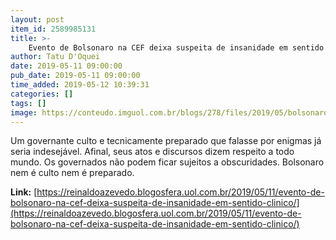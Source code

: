```yaml
---
layout: post
item_id: 2589985131
title: >-
    Evento de Bolsonaro na CEF deixa suspeita de insanidade em sentido clínico
author: Tatu D'Oquei
date: 2019-05-11 09:00:00
pub_date: 2019-05-11 09:00:00
time_added: 2019-05-12 10:39:31
categories: []
tags: []
image: https://conteudo.imguol.com.br/blogs/278/files/2019/05/bolsonarofundoazul-604x300.jpg
---
```


Um governante culto e tecnicamente preparado que falasse por enigmas já seria indesejável. Afinal, seus atos e discursos dizem respeito a todo mundo. Os governados não podem ficar sujeitos a obscuridades. Bolsonaro nem é culto nem é preparado.

**Link:** [https://reinaldoazevedo.blogosfera.uol.com.br/2019/05/11/evento-de-bolsonaro-na-cef-deixa-suspeita-de-insanidade-em-sentido-clinico/](https://reinaldoazevedo.blogosfera.uol.com.br/2019/05/11/evento-de-bolsonaro-na-cef-deixa-suspeita-de-insanidade-em-sentido-clinico/)

